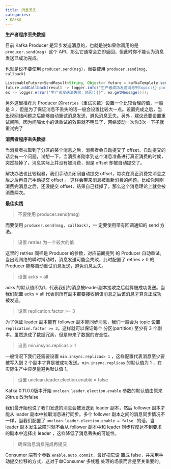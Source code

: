 ```yaml
---
title: 消息丢失
categories: 
- KAFKA
---
```


**生产者程序丢失数据**

目前 Kafka Producer 是异步发送消息的，也就是说如果你调用的是 `producer.send(msg) `这个 API，那么它通常会立即返回，但此时你不能认为消息发送已成功完成。

也就是说不要使用 `producer.send(msg)`，而要使用 `producer.send(msg, callback)`

```java
ListenableFuture<SendResult<String, Object>> future = kafkaTemplate.send(topic, o);
future.addCallback(result -> logger.info("生产者成功发送消息到topic:{} partition:{}的消息", result.getRecordMetadata().topic(), result.getRecordMetadata().partition()),
ex -> logger.error("生产者发送消失败，原因：{}", ex.getMessage()));
```

另外这里推荐为 Producer 的`retries`（重试次数）设置一个比较合理的值，一般是 3 ，但是为了保证消息不丢失的话一般会设置比较大一点。设置完成之后，当出现网络问题之后能够自动重试消息发送，避免消息丢失。另外，建议还要设置重试间隔，因为间隔太小的话重试的效果就不明显了，网络波动一次你3次一下子就重试完了

**消费者程序丢失数据**

当消费者拉取到了分区的某个消息之后，消费者会自动提交了 offset。自动提交的话会有一个问题，试想一下，当消费者刚拿到这个消息准备进行真正消费的时候，突然挂掉了，消息实际上并没有被消费，但是 offset 却被自动提交了。

解决办法也比较粗暴，我们手动关闭闭自动提交 offset，每次在真正消费完消息之后之后再自己手动提交 offset 。 这样会带来消息被重新消费的问题。比如你刚刚消费完消息之后，还没提交 offset，结果自己挂掉了，那么这个消息理论上就会被消费两次。

**最佳实践**

> 不要使用 producer.send(msg)

而要使用 `producer.send(msg, callback)`，一 定要使用带有回调通知的 send 方法。

> 设置 retries 为一个较大的值

这里的 retries 同样是 Producer 的参数，对应前面提到 的 Producer 自动重试。当出现网络的瞬时抖动时，消息发送可能会失败，此时配置了 retries > 0 的 Producer 能够自动重试消息发送，避免消息丢失。

> 设置 acks = all

acks 的默认值即为1，代表我们的消息被leader副本接收之后就算被成功发送。当我们配置 acks = all 代表则所有副本都要接收到该消息之后该消息才算真正成功被发送。

> 设置 replication.factor >= 3

为了保证 leader 副本能有 follower 副本能同步消息，我们一般会为 topic 设置 `replication.factor >= 3`。这样就可以保证每个 分区(partition) 至少有 3 个副本。虽然造成了数据冗余，但是带来了数据的安全性。

> 设置 min.insync.replicas > 1

一般情况下我们还需要设置 `min.insync.replicas> 1` ，这样配置代表消息至少要被写入到 2 个副本才算是被成功发送。`min.insync.replicas` 的默认值为 1 ，在实际生产中应尽量避免默认值 1。

> 设置 unclean.leader.election.enable = false

Kafka 0.11.0.0版本开始 `unclean.leader.election.enable` 参数的默认值由原来的true 改为false

我们最开始也说了我们发送的消息会被发送到 leader 副本，然后 follower 副本才能从 leader 副本中拉取消息进行同步。多个 follower 副本之间的消息同步情况不一样，当我们配置了 `unclean.leader.election.enable = false ` 的话，当 leader 副本发生故障时就不会从  follower 副本中和 leader 同步程度达不到要求的副本中选择出  leader ，这样降低了消息丢失的可能性。

> 确保消息消费完成再提交

Consumer 端有个参数 `enable.auto.commit`，最好把它设 置成 false，并采用手动提交位移的方式，这对于单Consumer 多线程 处理的场景而言是至关重要的。